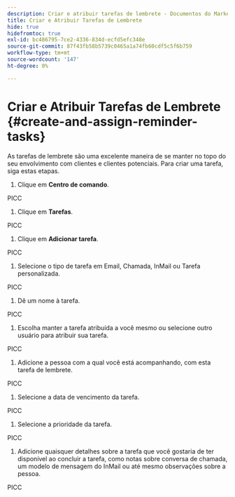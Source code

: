 ```yaml
---
description: Criar e atribuir tarefas de lembrete - Documentos do Marketo - Documentação do produto
title: Criar e Atribuir Tarefas de Lembrete
hide: true
hidefromtoc: true
exl-id: bc486795-7ce2-4336-834d-ecfd5efc348e
source-git-commit: 87f43fb58b5739c0465a1a74fb60cdf5c5f6b759
workflow-type: tm+mt
source-wordcount: '147'
ht-degree: 0%

---
```


# Criar e Atribuir Tarefas de Lembrete {#create-and-assign-reminder-tasks}

As tarefas de lembrete são uma excelente maneira de se manter no topo do seu envolvimento com clientes e clientes potenciais. Para criar uma tarefa, siga estas etapas.

1. Clique em **Centro de comando**.

PICC

1. Clique em **Tarefas**.

PICC

1. Clique em **Adicionar tarefa**.

PICC

1. Selecione o tipo de tarefa em Email, Chamada, InMail ou Tarefa personalizada.

PICC

1. Dê um nome à tarefa.

PICC

1. Escolha manter a tarefa atribuída a você mesmo ou selecione outro usuário para atribuir sua tarefa.

PICC

1. Adicione a pessoa com a qual você está acompanhando, com esta tarefa de lembrete.

PICC

1. Selecione a data de vencimento da tarefa.

PICC

1. Selecione a prioridade da tarefa.

PICC

1. Adicione quaisquer detalhes sobre a tarefa que você gostaria de ter disponível ao concluir a tarefa, como notas sobre conversa de chamada, um modelo de mensagem do InMail ou até mesmo observações sobre a pessoa.

PICC
